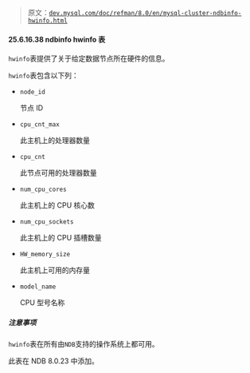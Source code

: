 > 原文：[`dev.mysql.com/doc/refman/8.0/en/mysql-cluster-ndbinfo-hwinfo.html`](https://dev.mysql.com/doc/refman/8.0/en/mysql-cluster-ndbinfo-hwinfo.html)

#### 25.6.16.38 ndbinfo hwinfo 表

`hwinfo`表提供了关于给定数据节点所在硬件的信息。

`hwinfo`表包含以下列：

+   `node_id`

    节点 ID

+   `cpu_cnt_max`

    此主机上的处理器数量

+   `cpu_cnt`

    此节点可用的处理器数量

+   `num_cpu_cores`

    此主机上的 CPU 核心数

+   `num_cpu_sockets`

    此主机上的 CPU 插槽数量

+   `HW_memory_size`

    此主机上可用的内存量

+   `model_name`

    CPU 型号名称

##### 注意事项

`hwinfo`表在所有由`NDB`支持的操作系统上都可用。

此表在 NDB 8.0.23 中添加。
